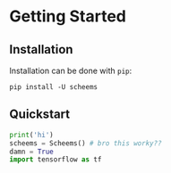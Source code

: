 # Getting Started

## Installation

Installation can be done with `pip`:
```
pip install -U scheems
```

## Quickstart

```py
print('hi')
scheems = Scheems() # bro this worky??
damn = True
import tensorflow as tf
```
